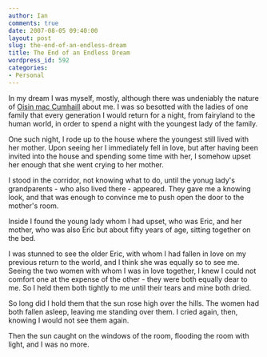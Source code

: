 ```yaml
---
author: Ian
comments: true
date: 2007-08-05 09:40:00
layout: post
slug: the-end-of-an-endless-dream
title: The End of an Endless Dream
wordpress_id: 592
categories:
- Personal
---
```


In my dream I was myself, mostly, although there was undeniably the nature of <a href="http://en.wikipedia.org/wiki/Oisín">Oisin mac Cumhaill</a> about me.  I was so besotted with the ladies of one family that every generation I would return for a night, from fairyland to the human world, in order to spend a night with the youngest lady of the family.  

One such night, I rode up to the house where the youngest still lived with her mother.  Upon seeing her I immediately fell in love, but after having been invited into the house and spending some time with her, I somehow upset her enough that she went crying to her mother.  

I stood in the corridor, not knowing what to do, until the yonug lady's grandparents - who also lived there - appeared.  They gave me a knowing look, and that was enough to convince me to push open the door to the mother's room.  

Inside I found the young lady whom I had upset, who was Eric, and her mother, who was also Eric but about fifty years of age, sitting together on the bed.  

I was stunned to see the older Eric, with whom I had fallen in love on my previous return to the world, and I think she was equally so to see me.  Seeing the two women with whom I was in love together, I knew I could not comfort one at the expense of the other - they were both equally dear to me.  So I held them both tightly to me until their tears and mine both dried.  

So long did I hold them that the sun rose high over the hills.  The women had both fallen asleep, leaving me standing over them.  I cried again, then, knowing I would not see them again.  

Then the sun caught on the windows of the room, flooding the room with light, and I was no more.
